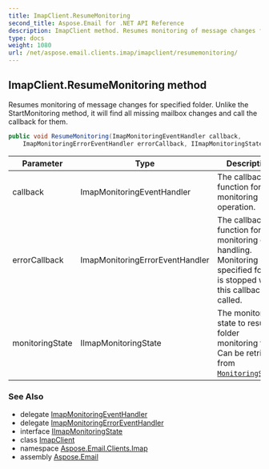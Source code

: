 ```yaml
---
title: ImapClient.ResumeMonitoring
second_title: Aspose.Email for .NET API Reference
description: ImapClient method. Resumes monitoring of message changes for specified folder. Unlike the StartMonitoring method it will find all missing mailbox changes and call the callback for them
type: docs
weight: 1080
url: /net/aspose.email.clients.imap/imapclient/resumemonitoring/
---
```

## ImapClient.ResumeMonitoring method

Resumes monitoring of message changes for specified folder. Unlike the StartMonitoring method, it will find all missing mailbox changes and call the callback for them.

```csharp
public void ResumeMonitoring(ImapMonitoringEventHandler callback, 
    ImapMonitoringErrorEventHandler errorCallback, IImapMonitoringState monitoringState)
```

| Parameter | Type | Description |
| --- | --- | --- |
| callback | ImapMonitoringEventHandler | The callback function for monitoring operation. |
| errorCallback | ImapMonitoringErrorEventHandler | The callback function for monitoring error handling. Monitoring of specified folder is stopped when this callback is called. |
| monitoringState | IImapMonitoringState | The monitoring state to resume folder monitoring from. Can be retrieved from [`MonitoringState`](../../imapmonitoringerroreventargs/monitoringstate/). |

### See Also

* delegate [ImapMonitoringEventHandler](../../imapmonitoringeventhandler/)
* delegate [ImapMonitoringErrorEventHandler](../../imapmonitoringerroreventhandler/)
* interface [IImapMonitoringState](../../iimapmonitoringstate/)
* class [ImapClient](../)
* namespace [Aspose.Email.Clients.Imap](../../imapclient/)
* assembly [Aspose.Email](../../../)


